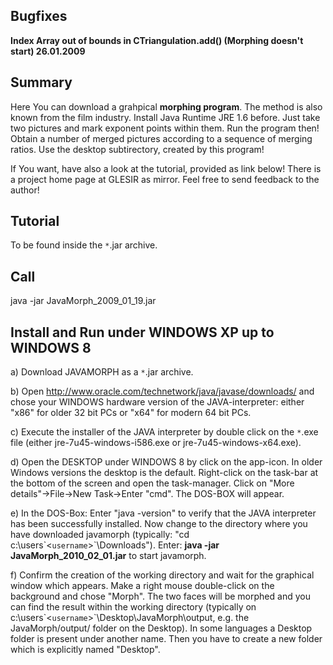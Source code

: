 ## Bugfixes ##

**Index Array out of bounds in CTriangulation.add() (Morphing doesn't start) 26.01.2009**

## Summary ##

Here You can download a grahpical <b>morphing program</b>. The method is also known from the film industry. Install Java Runtime JRE 1.6 before. Just take two pictures and mark exponent points within them. Run the program then! Obtain a number of merged pictures according to a sequence of merging ratios. Use the desktop subtirectory, created by this program!

If You want, have also a look at the tutorial, provided as link below! There is a project home page at GLESIR as mirror. Feel free to send feedback to the author!

## Tutorial ##

To be found inside the `*`.jar archive.

## Call ##

java -jar JavaMorph\_2009\_01\_19.jar

## Install and Run under WINDOWS XP up to WINDOWS 8 ##

a) Download JAVAMORPH as a `*`.jar archive.

b) Open http://www.oracle.com/technetwork/java/javase/downloads/ and chose your WINDOWS hardware version of the JAVA-interpreter: either "x86" for older 32 bit PCs or "x64" for modern 64 bit PCs.

c) Execute the installer of the JAVA interpreter by double click on the `*`.exe file (either jre-7u45-windows-i586.exe or jre-7u45-windows-x64.exe).

d) Open the DESKTOP under WINDOWS 8 by click on the app-icon. In older Windows versions the desktop is the default. Right-click on the task-bar at the bottom of the screen and open the task-manager. Click on "More details"->File->New Task->Enter "cmd". The DOS-BOX will appear.

e) In the DOS-Box: Enter "java -version" to verify that the JAVA interpreter has been successfully installed. Now change to the directory where you have downloaded javamorph (typically: "cd c:\users\`<`username`>`\Downloads\"). Enter: **java -jar JavaMorph\_2010\_02\_01.jar** to start javamorph.

f) Confirm the creation of the working directory and wait for the graphical window which appears. Make a right mouse double-click on the background and chose "Morph". The two faces will be morphed and you can find the result within the working directory (typically on c:\users\`<`username`>`\Desktop\JavaMorph\output, e.g. the JavaMorph/output/ folder on the Desktop). In some languages a Desktop folder is present under another name. Then you have to create a new folder which is explicitly named "Desktop".
